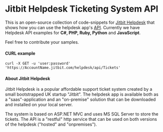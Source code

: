 # Jitbit Helpdesk Ticketing System API

This is an open-source collection of code-snippets for [Jitbit Helpdesk](https://jitbit.github.com/helpdesk/ "Helpdesk Ticketing System") that shows how you can use the helpdesk app's [API](https://www.jitbit.com/helpdesk/helpdesk-api/). Currently we have Helpdesk API examples for **C#, PHP, Ruby, Python** and **JavaScript**.

Feel free to contribute your samples.

#### CURL example

`curl -X GET -u 'user:password' 'https://AccountName.jitbit.com/helpdesk/api/Tickets'`

#### About Jitbit Helpdesk

Jitbit Helpdesk is a popular affordable support ticket system created by a small bootstrapped UK startup "Jitbit". The helpdesk app is available both as a "saas"-application and an "on-premise" solution that can be downloaded and installed on your local server.

The system is based on ASP.NET MVC and uses MS SQL Server to store the tickets. The API is a "restful" http service that can be used on both versions of the helpdesk ("hosted" and "onpremises"). 
